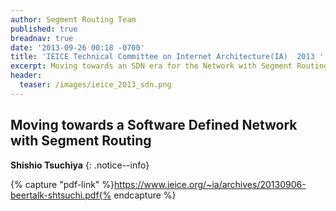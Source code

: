 ```yaml
---
author: Segment Routing Team
published: true
breadnav: true
date: '2013-09-26 00:18 -0700'
title: 'IEICE Technical Committee on Internet Architecture(IA)  2013 '
excerpt: Moving towards an SDN era for the Network with Segment Routing
header:
  teaser: /images/ieice_2013_sdn.png
---
```


## Moving towards a Software Defined Network with Segment Routing

**Shishio Tsuchiya**
{: .notice--info}  

{% capture "pdf-link" %}https://www.ieice.org/~ia/archives/20130906-beertalk-shtsuchi.pdf{% endcapture %}

<script src="{{ '/assets/js/pdfobject.min.js' | relative_url }}"></script>
<div class="fitvidsignore" id="pdf"></div>
<script>PDFObject.embed(" {{ pdf-link }} ", "#pdf", {height: "21.5em", width: "31.3em"});</script>
